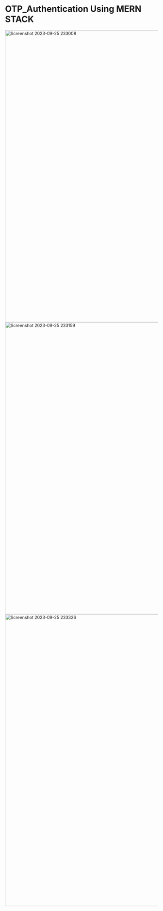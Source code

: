 # OTP_Authentication Using MERN STACK

<img width="960" alt="Screenshot 2023-09-25 233008" src="https://github.com/ankitxvx/Intern_Project/assets/90975195/06fa5225-57b0-43a8-a6d7-33ad420e183c">
<img width="960" alt="Screenshot 2023-09-25 233159" src="https://github.com/ankitxvx/Intern_Project/assets/90975195/67098e71-42c4-433b-ba07-b4a401677094">
<img width="960" alt="Screenshot 2023-09-25 233326" src="https://github.com/ankitxvx/Intern_Project/assets/90975195/ffdcbab4-70c4-48d6-9a2c-b3faf16ada21">
